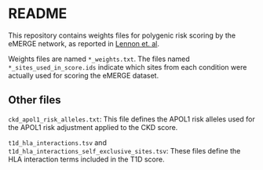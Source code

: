 # README

This repository contains weights files for polygenic risk scoring by the eMERGE network, as reported in [Lennon et. al](https://www.nature.com/articles/s41591-024-02796-z).

Weights files are named `*_weights.txt`.  The files named `*_sites_used_in_score.ids` indicate which sites from each condition were actually used for scoring the eMERGE dataset.  

## Other files

`ckd_apol1_risk_alleles.txt`: This file defines the APOL1 risk alleles used for the APOL1 risk adjustment applied to the CKD score.

`t1d_hla_interactions.tsv` and `t1d_hla_interactions_self_exclusive_sites.tsv`: These files define the HLA interaction terms included in the T1D score.
